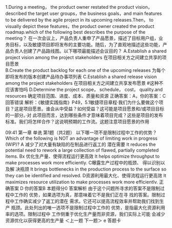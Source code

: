 1.During a meeting， the product owner restated the product vision， described the target user groups，the business goals，and main features to be delivered by the agile project in
its upcoming releases.Then， to visually depict these features，the product owner created the product roadmap.which of the following best describes the purpose of the
meeting？
在一次会议上，产品负责人重申了产品愿景，描述了目标用户组，业务目标，以及敏捷项目即将发布的主要功能。随后，为了直观地描述这些功能，产品负责人创建了产品路线图。以下哪项最能描述会议目的？
A.Establish a shared project vision among the project stakeholders
在项目相关方之间建立共享的项目愿景  
B.Create the product backlog for each one of the upcoming releases
为每个即将发布的版本创建产品待办事项列表
C.Establish a shared release vision among the project stakeholders
在项目相关方之间建立共享发布愿景  #这种不应该害怕吗 
D.Determine the project scope， schedule， cost， quality.and resources
确定项目范围、进度、成本、质量和资源
正确答案：A，你的答案：C回答错误
解析：《敏捷实践指南》P49，5.1敏捷项目章程·我们为什么要做这个项目？这是项目愿景。谁会从中受益？如何受益？这可能是项目愿景和/或项目目标的一部分。·对
此项目而言，达到哪些条件才意味着项目完成？这些是项目的发布标准。我们将怎样合作？这说明预期的工作流。这题注意项目愿景的作用

09:41
第一章
单诜
第1题（共2题）
以下哪一项不是限制过程中工作的优势？
Which of the following is NOT an advantage of
limiting work in progress (WIP)?
A
减少了对大量有缺陷的在制品进行返工的
潜在需要
It reduces the potential need to rework
a large collection of flawed, partially
completed items.
Bx 优化生产量、使得流程运行更高效
It helps optimize throughput to make
processes work more efficiently.
C曝露生产过程中的瓶颈、 得以识别以及解
决瓶颈
It brings bottlenecks in the production
process to the surface so they can be
identified and resolved.
D资源利用最大化、使得流程运行更高效
It maximizes resource utilization to
make processes work more efficientlv.
正确答案 D 你的答案B 本题得分0
答案解析
由于这个问题所寻求的答案不是限制过程中工作的
优势，如果选项为真，那意味着它不是我们正在寻
找的答案。限制过程中工作确实减少了返工的潜在
需求。它还可以提高流程效率并帮助我们找到生产
瓶颈。此处列出的唯一选项不是限制过程中工作的
优势，是指最大化资源利用率的选项。限制过程中
工作侧重于优化生产量而非资源，我们实际上可能
会减少资源优化以获得更高的生产量
＜上一题
下一题＞
e
答题卡